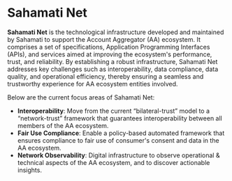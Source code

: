 # Sahamati Net

**Sahamati Net** is the technological infrastructure developed and maintained by Sahamati to support the Account Aggregator (AA) ecosystem. It comprises a set of specifications, Application Programming Interfaces (APIs), and services aimed at improving the ecosystem's performance, trust, and reliability. By establishing a robust infrastructure, Sahamati Net addresses key challenges such as interoperability, data compliance, data quality, and operational efficiency, thereby ensuring a seamless and trustworthy experience for AA ecosystem entities involved.

Below are the current focus areas of Sahamati Net:

* **Interoperability**: Move from the current “bilateral-trust” model to a “network-trust” framework that guarantees interoperability between all members of the AA ecosystem.
* **Fair Use Compliance**: Enable a policy-based automated framework that ensures compliance to fair use of consumer's consent and data in the AA ecosystem.
* **Network Observability**: Digital infrastructure to observe operational & technical aspects of the AA ecosystem, and to discover actionable insights.
